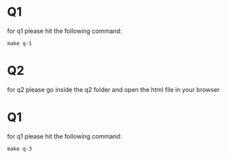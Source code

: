 # Q1
for q1 please hit the following command:
```
make q-1
```
# Q2
for q2 please go inside the q2 folder and open the html file in your browser

# Q1
for q1 please hit the following command:
```
make q-3
```